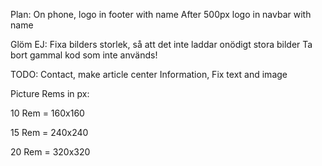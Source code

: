 Plan:
On phone, logo in footer with name
After 500px logo in navbar with name

Glöm EJ: 
Fixa bilders storlek, så att det inte laddar onödigt stora bilder
Ta bort gammal kod som inte används!




TODO:
Contact, make article center
Information, Fix text and image


Picture Rems in px:

10 Rem = 160x160

15 Rem = 240x240

20 Rem = 320x320